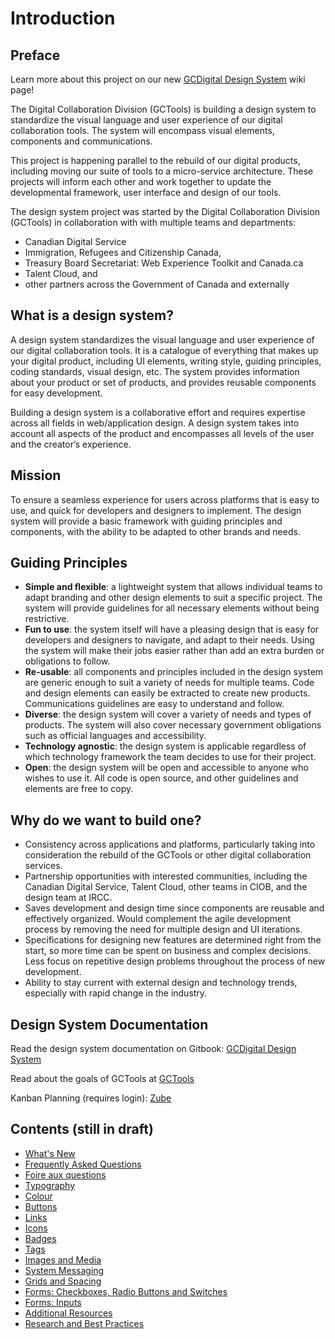 # Introduction

## Preface

Learn more about this project on our new [GCDigital Design System](https://wiki.gccollab.ca/GCDigital_design_system) wiki page! 
 

The Digital Collaboration Division \(GCTools\) is building a design system to standardize the visual language and user experience of our digital collaboration tools. The system will encompass visual elements, components and communications.

This project is happening parallel to the rebuild of our digital products, including moving our suite of tools to a micro-service architecture. These projects will inform each other and work together to update the developmental framework, user interface and design of our tools.

The design system project was started by the Digital Collaboration Division \(GCTools\) in collaboration with with multiple teams and departments:

* Canadian Digital Service
* Immigration, Refugees and Citizenship Canada, 
* Treasury Board Secretariat: Web Experience Toolkit and Canada.ca
* Talent Cloud, and
* other partners across the Government of Canada and externally

## What is a design system?

A design system standardizes the visual language and user experience of our digital collaboration tools. It is a catalogue of everything that makes up your digital product, including UI elements, writing style, guiding principles, coding standards, visual design, etc. The system provides information about your product or set of products, and provides reusable components for easy development.

Building a design system is a collaborative effort and requires expertise across all fields in web/application design. A design system takes into account all aspects of the product and encompasses all levels of the user and the creator’s experience.

## Mission

To ensure a seamless experience for users across platforms that is easy to use, and quick for developers and designers to implement. The design system will provide a basic framework with guiding principles and components, with the ability to be adapted to other brands and needs.

## Guiding Principles

* **Simple and flexible**: a lightweight system that allows individual teams to adapt branding and other design elements to suit a specific project. The system will provide guidelines for all necessary elements without being restrictive.
* **Fun to use**: the system itself will have a pleasing design that is easy for developers and designers to navigate, and adapt to their needs. Using the system will make their jobs easier rather than add an extra burden or obligations to follow.
* **Re-usable**: all components and principles included in the design system are generic enough to suit a variety of needs for multiple teams. Code and design elements can easily be extracted to create new products. Communications guidelines are easy to understand and follow.
* **Diverse**: the design system will cover a variety of needs and types of products. The system will also cover necessary government obligations such as official languages and accessibility.
* **Technology agnostic**: the design system is applicable regardless of which technology framework the team decides to use for their project.
* **Open**: the design system will be open and accessible to anyone who wishes to use it. All code is open source, and other guidelines and elements are free to copy.

## Why do we want to build one?

* Consistency across applications and platforms, particularly taking into consideration the rebuild of the GCTools or other digital collaboration services. 
* Partnership opportunities with interested communities, including the Canadian Digital Service, Talent Cloud, other teams in CIOB, and the design team at IRCC. 
* Saves development and design time since components are reusable and effectively organized. Would complement the agile development process by removing the need for multiple design and UI iterations.  
* Specifications for designing new features are determined right from the start, so more time can be spent on business and complex decisions. Less focus on repetitive design problems throughout the process of new development. 
* Ability to stay current with external design and technology trends, especially with rapid change in the industry. 

## Design System Documentation

Read the design system documentation on Gitbook: [GCDigital Design System](https://gctools-outilsgc.gitbooks.io/-gcdigital-design-system/content/)

Read about the goals of GCTools at [GCTools](https://www.canada.ca/en/treasury-board-secretariat/campaigns/gctools-hackathon/gctools.html)

Kanban Planning \(requires login\): [Zube](https://zube.io/tbs-sct/design-system/w/main-workspace/kanban%20)

## Contents \(still in draft\)

* [What's New](whats-new.md)
* [Frequently Asked Questions](frequently-asked-questions.md)
* [Foire aux questions](foire-aux-questions.md)
* [Typography](typography.md)
* [Colour](colour.md)
* [Buttons](buttons.md)
* [Links](links.md)
* [Icons](icons.md)
* [Badges](badges.md)
* [Tags](tags.md)
* [Images and Media](images-and-media.md)
* [System Messaging](system-messaging.md)
* [Grids and Spacing](grids-and-spacing.md)
* [Forms: Checkboxes, Radio Buttons and Switches](forms-button-inputs.md)
* [Forms: Inputs](forms-errors-and-validation.md)
* [Additional Resources](https://github.com/gctools-outilsgc/design-system/tree/fcd3f3c371d580bcf069c31135a9b8b736fa67aa/additional-resources.md)
* [Research and Best Practices](https://github.com/gctools-outilsgc/design-system/tree/fcd3f3c371d580bcf069c31135a9b8b736fa67aa/research-and-best-practices.md)

